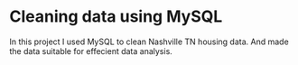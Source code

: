 # Cleaning data using MySQL
In this project I used MySQL to clean Nashville TN housing data. And made the data suitable for effecient data analysis.
